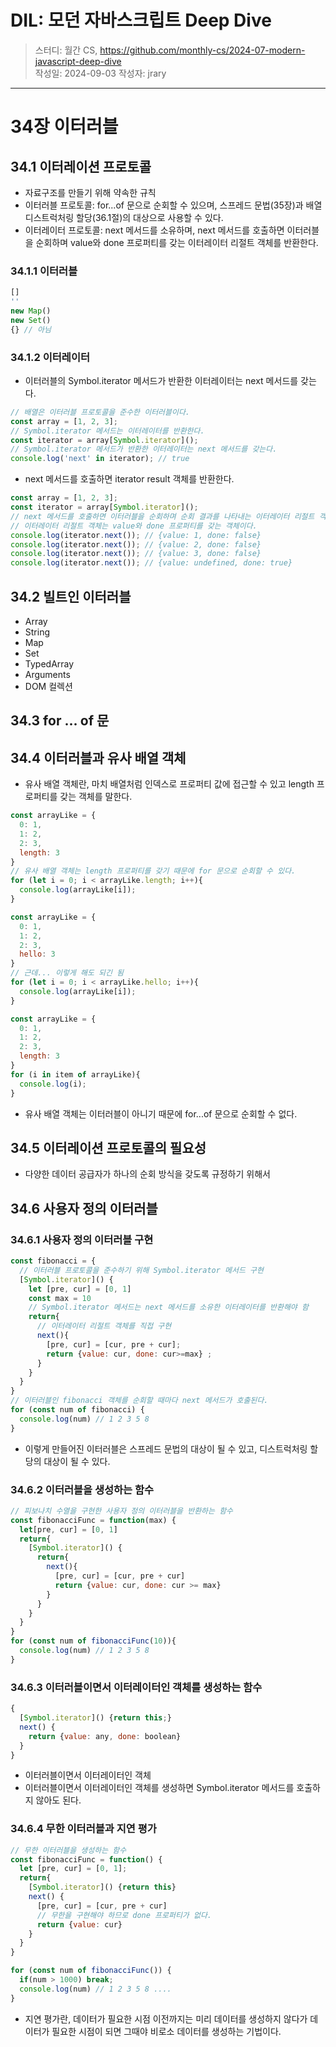# DIL: 모던 자바스크립트 Deep Dive

> 스터디: 월간 CS, https://github.com/monthly-cs/2024-07-modern-javascript-deep-dive  
> 작성일: 2024-09-03
> 작성자: jrary

---

# 34장 이터러블
## 34.1 이터레이션 프로토콜

- 자료구조를 만들기 위해 약속한 규칙
- 이터러블 프로토콜: for...of 문으로 순회할 수 있으며, 스프레드 문법(35장)과 배열 디스트럭처링 할당(36.1절)의 대상으로 사용할 수 있다.
- 이터레이터 프로토콜: next 메서드를 소유하며, next 메서드를 호출하면 이터러블을 순회하며 value와 done 프로퍼티를 갖는 이터레이터 리절트 객체를 반환한다.

### 34.1.1 이터러블

```js
[]
''
new Map()
new Set()
{} // 아님
```

### 34.1.2 이터레이터

- 이터러블의 Symbol.iterator 메서드가 반환한 이터레이터는 next 메서드를 갖는다.

```js
// 배열은 이터러블 프로토콜을 준수한 이터러블이다.
const array = [1, 2, 3];
// Symbol.iterator 메서드는 이터레이터를 반환한다.
const iterator = array[Symbol.iterator]();
// Symbol.iterator 메서드가 반환한 이터레이터는 next 메서드를 갖는다.
console.log('next' in iterator); // true
```

- next 메서드를 호출하면 iterator result 객체를 반환한다.

```js
const array = [1, 2, 3];
const iterator = array[Symbol.iterator]();
// next 메서드를 호출하면 이터러블을 순회하며 순회 결과를 나타내는 이터레이터 리절트 객체를 반환한다.
// 이터레이터 리절트 객체는 value와 done 프로퍼티를 갖는 객체이다.
console.log(iterator.next()); // {value: 1, done: false}
console.log(iterator.next()); // {value: 2, done: false}
console.log(iterator.next()); // {value: 3, done: false}
console.log(iterator.next()); // {value: undefined, done: true}
```

## 34.2 빌트인 이터러블

- Array
- String
- Map
- Set
- TypedArray
- Arguments
- DOM 컬렉션

## 34.3 for ... of 문
## 34.4 이터러블과 유사 배열 객체

- 유사 배열 객체란, 마치 배열처럼 인덱스로 프로퍼티 값에 접근할 수 있고 length 프로퍼티를 갖는 객체를 말한다.

```js
const arrayLike = {
  0: 1,
  1: 2,
  2: 3,
  length: 3
}
// 유사 배열 객체는 length 프로퍼티를 갖기 때문에 for 문으로 순회할 수 있다.
for (let i = 0; i < arrayLike.length; i++){
  console.log(arrayLike[i]);
}
```

```js
const arrayLike = {
  0: 1,
  1: 2,
  2: 3,
  hello: 3
}
// 근데... 이렇게 해도 되긴 됨
for (let i = 0; i < arrayLike.hello; i++){
  console.log(arrayLike[i]);
}
```

```js
const arrayLike = {
  0: 1,
  1: 2,
  2: 3,
  length: 3
}
for (i in item of arrayLike){
  console.log(i);
}
```

- 유사 배열 객체는 이터러블이 아니기 때문에 for...of 문으로 순회할 수 없다.

## 34.5 이터레이션 프로토콜의 필요성

- 다양한 데이터 공급자가 하나의 순회 방식을 갖도록 규정하기 위해서

## 34.6 사용자 정의 이터러블
### 34.6.1 사용자 정의 이터러블 구현

```js
const fibonacci = {
  // 이터러블 프로토콜을 준수하기 위해 Symbol.iterator 메서드 구현
  [Symbol.iterator]() {
    let [pre, cur] = [0, 1]
    const max = 10
    // Symbol.iterator 메서드는 next 메서드를 소유한 이터레이터를 반환해야 함
    return{
      // 이터레이터 리절트 객체를 직접 구현
      next(){
        [pre, cur] = [cur, pre + cur];
        return {value: cur, done: cur>=max} ;
      }
    }
  }
}
// 이터러블인 fibonacci 객체를 순회할 때마다 next 메서드가 호출된다.
for (const num of fibonacci) {
  console.log(num) // 1 2 3 5 8
}
```

- 이렇게 만들어진 이터러블은 스프레드 문법의 대상이 될 수 있고, 디스트럭처링 할당의 대상이 될 수 있다.

### 34.6.2 이터러블을 생성하는 함수

```js
// 피보나치 수열을 구현한 사용자 정의 이터러블을 반환하는 함수
const fibonacciFunc = function(max) {
  let[pre, cur] = [0, 1]
  return{
    [Symbol.iterator]() {
      return{
        next(){
          [pre, cur] = [cur, pre + cur]
          return {value: cur, done: cur >= max}
        }
      }
    }
  }
}
for (const num of fibonacciFunc(10)){
  console.log(num) // 1 2 3 5 8
}
```

### 34.6.3 이터러블이면서 이터레이터인 객체를 생성하는 함수

```js
{
  [Symbol.iterator]() {return this;}
  next() {
    return {value: any, done: boolean}
  }
}
```

- 이터러블이면서 이터레이터인 객체
- 이터러블이면서 이터레이터인 객체를 생성하면 Symbol.iterator 메서드를 호출하지 않아도 된다.

### 34.6.4 무한 이터러블과 지연 평가

```js
// 무한 이터러블을 생성하는 함수
const fibonacciFunc = function() {
  let [pre, cur] = [0, 1];
  return{
    [Symbol.iterator]() {return this}
    next() {
      [pre, cur] = [cur, pre + cur]
      // 무한을 구현해야 하므로 done 프로퍼티가 없다.
      return {value: cur}
    }
  }
}

for (const num of fibonacciFunc()) {
  if(num > 1000) break;
  console.log(num) // 1 2 3 5 8 ....
}
```

- 지연 평가란, 데이터가 필요한 시점 이전까지는 미리 데이터를 생성하지 않다가 데이터가 필요한 시점이 되면 그때야 비로소 데이터를 생성하는 기법이다.